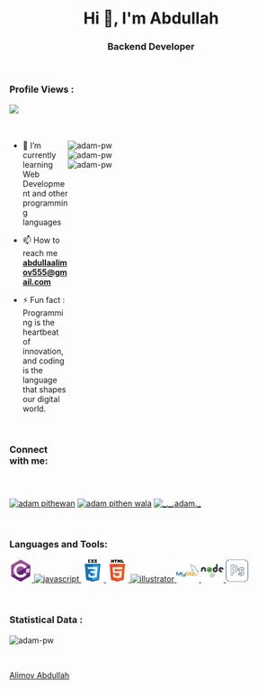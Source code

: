 <h1  align="center">Hi 👋, I'm Abdullah </h1>
<h3    align="center">Backend Developer</h3>

<br>

<p align="right"> <h3>Profile Views :</h3> <img src="https://profile-counter.glitch.me/alimovabdulla/count.svg"
     /> 
  </p>

<br>
<p><img align="right" src="https://raw.githubusercontent.com/SP-XD/SP-XD/main/images/hellocoders_rounded.gif" alt="adam-pw" width="400"    /></p>

<p>
     <img align="right" src="https://raw.githubusercontent.com/SP-XD/SP-XD/main/images/hellocoders_rounded.gif" alt="adam-pw" width="400"    />
     <img align="right" src="https://raw.githubusercontent.com/SP-XD/SP-XD/main/images/dev-working_rounded.gif" alt="adam-pw"   height="600" width="400" /></p>


- 🌱 I’m currently learning Web Development and other programming languages

- 📫 How to reach me **abdullaalimov555@gmail.com**

- ⚡ Fun fact : Programming is the heartbeat of innovation, and coding is the language that shapes our digital world.

<br>

<h3 align="left">Connect with me:</h3>
<p align="left">
  <a href="https://wa.me/994775247083" target="blank"><img align="center"
      src="https://raw.githubusercontent.com/rahuldkjain/github-profile-readme-generator/master/src/images/icons/Social/whatsapp.svg"
      alt="adam pithewan" height="30" width="40" /></a>
  <a href="https://vk.com/alimov_dev" target="blank"><img align="center"
      src="https://raw.githubusercontent.com/rahuldkjain/github-profile-readme-generator/master/src/images/icons/Social/vk.svg"
      alt="adam pithen wala" height="30" width="40" /></a>
  <a href="https://www.instagram.com/alimov.a.1/" target="blank"><img align="center"
      src="https://raw.githubusercontent.com/rahuldkjain/github-profile-readme-generator/master/src/images/icons/Social/instagram.svg"
      alt="_._.adam._" height="30" width="40" /></a>
  
</p>

<br>

<h3 align="left">Languages and Tools:</h3>
 </a> <a href="https://getbootstrap.com" target="_blank" rel="noreferrer">
    <a href="https://www.cprogramming.com/" target="_blank"
    rel="noreferrer"> <img src="https://raw.githubusercontent.com/devicons/devicon/master/icons/csharp/csharp-original.svg"
      alt="c" width="40" height="40" />
        <img
      src="https://www.vectorlogo.zone/logos/dotnet/dotnet-icon.svg"
      alt="javascript" width="40" height="40" /> </a> </a>    </a> <a href="https://www.w3schools.com/css/" target="_blank"
    rel="noreferrer"> <img
      src="https://raw.githubusercontent.com/devicons/devicon/master/icons/css3/css3-original-wordmark.svg" alt="css3"
      width="40" height="40" /> </a> <a href="https://www.w3.org/html/" target="_blank" rel="noreferrer"> <img
      src="https://raw.githubusercontent.com/devicons/devicon/master/icons/html5/html5-original-wordmark.svg"
      alt="html5" width="40" height="40" /> </a> <a href="https://www.adobe.com/in/products/illustrator.html"
    target="_blank" rel="noreferrer"> <img
      src="https://www.vectorlogo.zone/logos/adobe_illustrator/adobe_illustrator-icon.svg" alt="illustrator" width="40"
      height="40" /> </a>   </a> <a href="https://developer.mozilla.org/en-US/docs/Web/JavaScript" target="_blank"
    rel="noreferrer">
    <img
      src="https://raw.githubusercontent.com/devicons/devicon/master/icons/mysql/mysql-original-wordmark.svg"
      alt="mysql" width="40" height="40" /> </a> </a> <a href="https://nodejs.org" target="_blank" rel="noreferrer"> <img
      src="https://raw.githubusercontent.com/devicons/devicon/master/icons/nodejs/nodejs-original-wordmark.svg"
      alt="nodejs" width="40" height="40" /> </a>  </a> <a href="https://www.photoshop.com/en" target="_blank"
    rel="noreferrer"> <img
      src="https://raw.githubusercontent.com/devicons/devicon/master/icons/photoshop/photoshop-line.svg" alt="photoshop"
      width="40" height="40" /> </a>  </p>

<br>

<h3>Statistical Data :</h3>
<p><img align="center"
    src="https://github-readme-stats.vercel.app/api/top-langs?username=alimovabdulla&show_icons=true&locale=en&bg_color=0d1117&text_color=999&layout=compact"
    alt="adam-pw" 
    bg_color=#808080/></p>

<br>

 
[Alimov Abdullah](https://github.com/alimovabdulla/)
